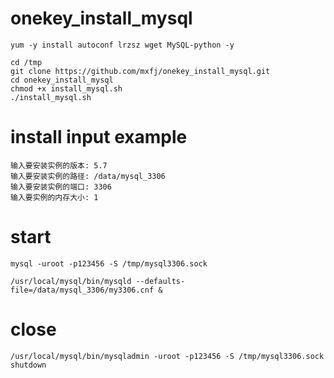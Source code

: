 # onekey_install_mysql
```
yum -y install autoconf lrzsz wget MySQL-python -y

cd /tmp
git clone https://github.com/mxfj/onekey_install_mysql.git
cd onekey_install_mysql
chmod +x install_mysql.sh
./install_mysql.sh
```
# install input example
```
输入要安装实例的版本: 5.7
输入要安装实例的路径: /data/mysql_3306
输入要安装实例的端口: 3306
输入要实例的内存大小: 1
```
# start
```
mysql -uroot -p123456 -S /tmp/mysql3306.sock

/usr/local/mysql/bin/mysqld --defaults-file=/data/mysql_3306/my3306.cnf &

```

# close
```
/usr/local/mysql/bin/mysqladmin -uroot -p123456 -S /tmp/mysql3306.sock shutdown
```
